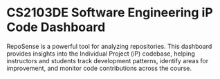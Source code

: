# CS2103DE Software Engineering iP Code Dashboard

RepoSense is a powerful tool for analyzing repositories. This dashboard provides insights into the Individual Project (iP) codebase, helping instructors and students track development patterns, identify areas for improvement, and monitor code contributions across the course.
